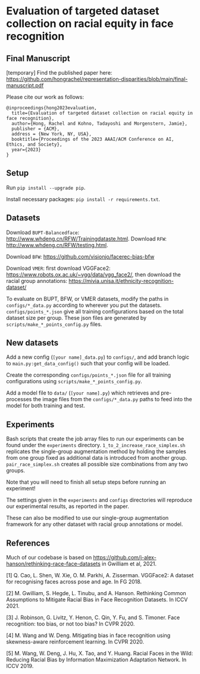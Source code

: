 # Evaluation of targeted dataset collection on racial equity in face recognition

## Final Manuscript

[temporary] Find the published paper here: https://github.com/hongrachel/representation-disparities/blob/main/final-manuscript.pdf

Please cite our work as follows:

```
@inproceedings{hong2023evaluation,
  title={Evaluation of targeted dataset collection on racial equity in face recognition},
  author={Hong, Rachel and Kohno, Tadayoshi and Morgenstern, Jamie},
  publisher = {ACM},
  address = {New York, NY, USA},
  booktitle={Proceedings of the 2023 AAAI/ACM Conference on AI, Ethics, and Society},
  year={2023}
}
```

## Setup

Run `pip install --upgrade pip`.

Install necessary packages: `pip install -r requirements.txt`.

## Datasets

Download `BUPT-Balancedface`: http://www.whdeng.cn/RFW/Trainingdataste.html.
Download `RFW`: http://www.whdeng.cn/RFW/testing.html.

Download `BFW`: https://github.com/visionjo/facerec-bias-bfw

Download `VMER`: first download VGGFace2: https://www.robots.ox.ac.uk/~vgg/data/vgg_face2/, then download the racial group annotations: https://mivia.unisa.it/ethnicity-recognition-dataset/

To evaluate on BUPT, BFW, or VMER datasets, modify the paths in `configs/*_data.py` according to wherever you put the datasets. `configs/points_*.json` give all training configurations based on the total dataset size per group. These json files are generated by `scripts/make_*_points_config.py` files.

## New datasets

Add a new config (`[your name]_data.py`) to `configs/`, and add branch logic to `main.py:get_data_config()` such that your config will be loaded.

Create the corresponding `configs/points_*.json` file for all training configurations using `scripts/make_*_points_config.py`.

Add a model file to `data/` (`[your name].py`) which retrieves and pre-processes the image files from the `configs/*_data.py` paths to feed into the model for both training and test.

## Experiments

Bash scripts that create the job array files to run our experiments can be found under the `experiments` directory. `1_to_2_increase_race_simplex.sh` replicates the single-group augmentation method by holding the samples from one group fixed as additional data is introduced from another group. `pair_race_simplex.sh` creates all possible size combinations from any two groups.

Note that you will need to finish all setup steps before running an experiment!

The settings given in the `experiments` and `configs` directories will reproduce our experimental results, as reported in the paper.

These can also be modified to use our single-group augmentation framework for any other dataset with racial group annotations or model.

## References

Much of our codebase is based on https://github.com/j-alex-hanson/rethinking-race-face-datasets in Gwilliam et al, 2021.

[1] Q. Cao, L. Shen, W. Xie, O. M. Parkhi, A. Zisserman. VGGFace2: A dataset for recognising faces across pose and age. In FG 2018.

[2] M. Gwilliam, S. Hegde, L. Tinubu, and A. Hanson. Rethinking Common Assumptions to Mitigate Racial Bias in Face Recognition Datasets. In ICCV 2021.

[3] J. Robinson, G. Livitz, Y. Henon, C. Qin, Y. Fu, and S. Timoner. Face recognition: too bias, or not too bias? In CVPR 2020.

[4] M. Wang and W. Deng. Mitigating bias in face recognition using skewness-aware reinforcement learning. In CVPR 2020.

[5] M. Wang, W. Deng, J. Hu, X. Tao, and Y. Huang. Racial Faces in the Wild: Reducing Racial Bias by Information Maximization Adaptation Network. In ICCV 2019.
